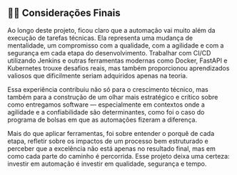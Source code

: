 ## ✍🏻 Considerações Finais

Ao longo deste projeto, ficou claro que a automação vai muito além da execução de tarefas técnicas. Ela representa uma mudança de mentalidade, um compromisso com a qualidade, com a agilidade e com a segurança em cada etapa do desenvolvimento. Trabalhar com CI/CD utilizando Jenkins e outras ferramentas modernas como Docker, FastAPI e Kubernetes trouxe desafios reais, mas também proporcionou aprendizados valiosos que dificilmente seriam adquiridos apenas na teoria.

Essa experiência contribuiu não só para o crescimento técnico, mas também para a construção de um olhar mais estratégico e crítico sobre como entregamos software — especialmente em contextos onde a agilidade e a confiabilidade são determinantes, como foi o caso do programa de bolsas em que as automações fizeram a diferença.

Mais do que aplicar ferramentas, foi sobre entender o porquê de cada etapa, refletir sobre os impactos de um processo bem estruturado e perceber que a excelência não está apenas no resultado final, mas em como cada parte do caminho é percorrida. Esse projeto deixa uma certeza: investir em automação é investir em qualidade, segurança e tempo.
